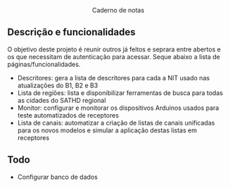 <p align="center">
Caderno de notas
</p>

## Descrição e funcionalidades

O objetivo deste projeto é reunir outros já feitos e seprara entre abertos e os que necessitam de autenticação para acessar. Seque abaixo a lista de páginas/funcionalidades.
- Descritores: gera a lista de descritores para cada a NIT usado nas atualizações do B1, B2 e B3
- Lista de regiões: lista e disponibilizar ferramentas de busca para todas as cidades do SATHD regional
- Monitor: configurar e monitorar os dispositivos Arduinos usados para teste automatizados de receptores
- Lista de canais: automatizar a criação de listas de canais unificadas para os novos modelos e simular a aplicação destas listas em receptores


## Todo

- Configurar banco de dados



